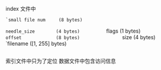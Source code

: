index 文件中
``````````````````````````````````````````````
`small file num     (8 bytes)
``````````````````````````````````````````````
`needle_size        (4 bytes)         
`flags              (1 bytes)               
`offset             (8 bytes)               
`size               (4 bytes)                  
`filename           ([1, 255] bytes)             
``````````````````````````````````````````````
``````````````````````````````````````````````

索引文件中只为了定位
数据文件中包含访问信息